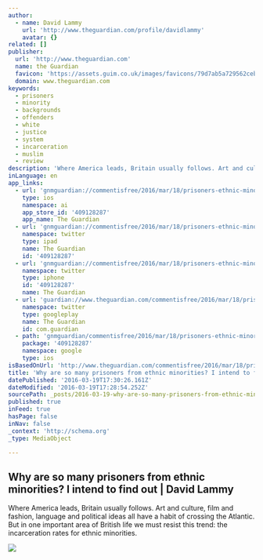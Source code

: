 ```yaml
---
author:
  - name: David Lammy
    url: 'http://www.theguardian.com/profile/davidlammy'
    avatar: {}
related: []
publisher:
  url: 'http://www.theguardian.com'
  name: the Guardian
  favicon: 'https://assets.guim.co.uk/images/favicons/79d7ab5a729562cebca9c6a13c324f0e/32x32.ico'
  domain: www.theguardian.com
keywords:
  - prisoners
  - minority
  - backgrounds
  - offenders
  - white
  - justice
  - system
  - incarceration
  - muslim
  - review
description: 'Where America leads, Britain usually follows. Art and culture, film and fashion, language and political ideas all have a habit of crossing the Atlantic. But in one important area of British life we must resist this trend: the incarceration rates for ethnic minorities.'
inLanguage: en
app_links:
  - url: 'gnmguardian://commentisfree/2016/mar/18/prisoners-ethnic-minorities-independent-review?contenttype=Article&source=applinks'
    type: ios
    namespace: ai
    app_store_id: '409128287'
    app_name: The Guardian
  - url: 'gnmguardian://commentisfree/2016/mar/18/prisoners-ethnic-minorities-independent-review?contenttype=Article&source=twitter'
    namespace: twitter
    type: ipad
    name: The Guardian
    id: '409128287'
  - url: 'gnmguardian://commentisfree/2016/mar/18/prisoners-ethnic-minorities-independent-review?contenttype=Article&source=twitter'
    namespace: twitter
    type: iphone
    id: '409128287'
    name: The Guardian
  - url: 'guardian://www.theguardian.com/commentisfree/2016/mar/18/prisoners-ethnic-minorities-independent-review'
    namespace: twitter
    type: googleplay
    name: The Guardian
    id: com.guardian
  - path: 'gnmguardian/commentisfree/2016/mar/18/prisoners-ethnic-minorities-independent-review?contenttype=Article&source=google'
    package: '409128287'
    namespace: google
    type: ios
isBasedOnUrl: 'http://www.theguardian.com/commentisfree/2016/mar/18/prisoners-ethnic-minorities-independent-review'
title: 'Why are so many prisoners from ethnic minorities? I intend to find out | David Lammy'
datePublished: '2016-03-19T17:30:26.161Z'
dateModified: '2016-03-19T17:28:54.252Z'
sourcePath: _posts/2016-03-19-why-are-so-many-prisoners-from-ethnic-minorities-i-intend-t.md
published: true
inFeed: true
hasPage: false
inNav: false
_context: 'http://schema.org'
_type: MediaObject

---
```

<article style=""><h1>Why are so many prisoners from ethnic minorities? I intend to find out | David Lammy</h1><p>Where America leads, Britain usually follows. Art and culture, film and fashion, language and political ideas all have a habit of crossing the Atlantic. But in one important area of British life we must resist this trend: the incarceration rates for ethnic minorities.</p><img src="https://i.guim.co.uk/img/media/0013a597473ef0330e9ec47a78e00a9fd6bf2754/0_183_4256_2554/master/4256.jpg?w=1200&amp;q=55&amp;auto=format&amp;usm=12&amp;fit=max&amp;s=afd4b034b5405be93e2c4ff6619fb961" /></article>